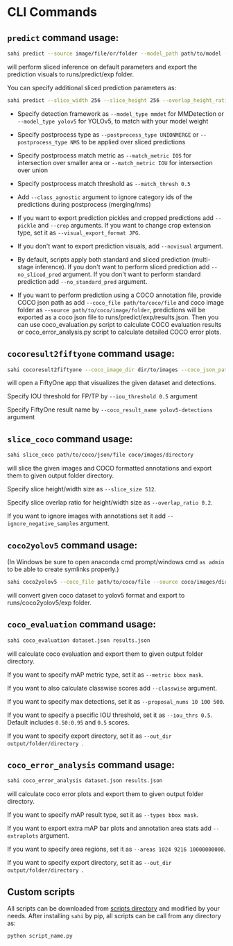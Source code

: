 # CLI Commands

## `predict` command usage:

```bash
sahi predict --source image/file/or/folder --model_path path/to/model --config_path path/to/config
```

will perform sliced inference on default parameters and export the prediction visuals to runs/predict/exp folder.

You can specify additional sliced prediction parameters as:

```bash
sahi predict --slice_width 256 --slice_height 256 --overlap_height_ratio 0.1 --overlap_width_ratio 0.1 --conf_thresh 0.25 --source image/file/or/folder --model_path path/to/model --config_path path/to/config
```

- Specify detection framework as `--model_type mmdet` for MMDetection or `--model_type yolov5` for YOLOv5, to match with your model weight

- Specify postprocess type as `--postprocess_type UNIONMERGE` or `--postprocess_type NMS` to be applied over sliced predictions

- Specify postprocess match metric as `--match_metric IOS` for intersection over smaller area or `--match_metric IOU` for intersection over union

- Specify postprocess match threshold as `--match_thresh 0.5`

- Add `--class_agnostic` argument to ignore category ids of the predictions during postprocess (merging/nms)

- If you want to export prediction pickles and cropped predictions add `--pickle` and `--crop` arguments. If you want to change crop extension type, set it as `--visual_export_format JPG`.

- If you don't want to export prediction visuals, add `--novisual` argument.

- By default, scripts apply both standard and sliced prediction (multi-stage inference). If you don't want to perform sliced prediction add `--no_sliced_pred` argument. If you don't want to perform standard prediction add `--no_standard_pred` argument.

- If you want to perform prediction using a COCO annotation file, provide COCO json path as add `--coco_file path/to/coco/file` and coco image folder as `--source path/to/coco/image/folder`, predictions will be exported as a coco json file to runs/predict/exp/results.json. Then you can use coco_evaluation.py script to calculate COCO evaluation results or coco_error_analysis.py script to calculate detailed COCO error plots.

## `cocoresult2fiftyone` command usage:

```bash
sahi cocoresult2fiftyone --coco_image_dir dir/to/images --coco_json_path path/to/json --coco_result_path path/to/cocoresult
```

will open a FiftyOne app that visualizes the given dataset and detections.

Specify IOU threshold for FP/TP by `--iou_threshold 0.5` argument

Specify FiftyOne result name by `--coco_result_name yolov5-detections` argument

## `slice_coco` command usage:

```bash
sahi slice_coco path/to/coco/json/file coco/images/directory
```

will slice the given images and COCO formatted annotations and export them to given output folder directory.

Specify slice height/width size as `--slice_size 512`.

Specify slice overlap ratio for height/width size as `--overlap_ratio 0.2`.

If you want to ignore images with annotations set it add `--ignore_negative_samples` argument.

## `coco2yolov5` command usage:

(In Windows be sure to open anaconda cmd prompt/windows cmd `as admin` to be able to create symlinks properly.)

```bash
sahi coco2yolov5 --coco_file path/to/coco/file --source coco/images/directory --train_split 0.9
```

will convert given coco dataset to yolov5 format and export to runs/coco2yolov5/exp folder.

## `coco_evaluation` command usage:

```bash
sahi coco_evaluation dataset.json results.json
```

will calculate coco evaluation and export them to given output folder directory.

If you want to specify mAP metric type, set it as `--metric bbox mask`.

If you want to also calculate classwise scores add `--classwise` argument.

If you want to specify max detections, set it as `--proposal_nums 10 100 500`.

If you want to specify a psecific IOU threshold, set it as `--iou_thrs 0.5`. Default includes `0.50:0.95` and `0.5` scores.

If you want to specify export directory, set it as `--out_dir output/folder/directory `.

## `coco_error_analysis` command usage:

```bash
sahi coco_error_analysis dataset.json results.json
```

will calculate coco error plots and export them to given output folder directory.

If you want to specify mAP result type, set it as `--types bbox mask`.

If you want to export extra mAP bar plots and annotation area stats add `--extraplots` argument.

If you want to specify area regions, set it as `--areas 1024 9216 10000000000`.

If you want to specify export directory, set it as `--out_dir output/folder/directory `.

## Custom scripts

All scripts can be downloaded from [scripts directory](sahi/scripts) and modified by your needs. After installing `sahi` by pip, all scripts can be call from any directory as:

```bash
python script_name.py
```